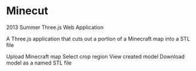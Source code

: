 Minecut
=============
2013 Summer Three.js Web Application

A Three.js application that cuts out a portion of a Minecraft map into a STL file

Upload Minecraft map
Select crop region
View created model
Download model as a named STL file